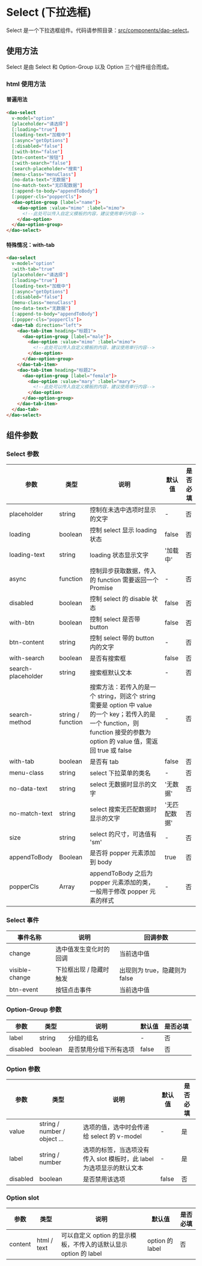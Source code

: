 # Select (下拉选框)

Select 是一个下拉选框组件。代码请参照目录：[src/components/dao-select](../src/componenets/dao-editable-table)。

## 使用方法

Select 是由 Select 和 Option-Group 以及 Option 三个组件组合而成。

### html 使用方法

#### 普遍用法

```html
<dao-select
  v-model="option"
  [placeholder="请选择"]
  [:loading="true"]
  [loading-text="加载中"]
  [:async="getOptions"]
  [:disabled="false"]
  [:with-btn="false"]
  [btn-content="按钮"]
  [:with-search="false"]
  [search-placeholder="搜索"]
  [menu-class="menuClass"]
  [no-data-text="无数据"]
  [no-match-text="无匹配数据"]
  [:append-to-body="appendToBody"]
  [:popper-cls="popperCls"]>
  <dao-option-group [label="name"]>
    <dao-option :value="mimo" :label="mimo">
      <!--此处可以传入自定义模板的内容，建议使用单行内容-->
    </dao-option>
  </dao-option-group>
</dao-select>
```

#### 特殊情况：with-tab

```html
<dao-select
  v-model="option"
  :with-tab="true"
  [placeholder="请选择"]
  [:loading="true"]
  [loading-text="加载中"]
  [:async="getOptions"]
  [:disabled="false"]
  [menu-class="menuClass"]
  [no-data-text="无数据"]
  [:append-to-body="appendToBody"]
  [:popper-cls="popperCls"]>
  <dao-tab direction="left">
    <dao-tab-item heading="标题1">
      <dao-option-group [label="male"]>
        <dao-option :value="mimo" :label="mimo">
          <!--此处可以传入自定义模板的内容，建议使用单行内容-->
        </dao-option>
      </dao-option-group>
    </dao-tab-item>
    <dao-tab-item heading="标题2">
      <dao-option-group [label="female"]>
        <dao-option :value="mary" :label="mary">
          <!--此处可以传入自定义模板的内容，建议使用单行内容-->
        </dao-option>
      </dao-option-group>
    </dao-tab-item>
  </dao-tab>
</dao-select>
```

## 组件参数

### Select 参数

| 参数 | 类型 | 说明 | 默认值 | 是否必填 |
|-----|------|-----|-------|---------|
| placeholder | string | 控制在未选中选项时显示的文字 | - | 否 |
| loading |	boolean |	控制 select 显示 loading 状态 |	false | 否 |
| loading-text | string | loading 状态显示文字 | '加载中' | 否 |
| async | function | 控制异步获取数据，传入的 function 需要返回一个 Promise| - | 否 |
| disabled | boolean | 控制 select 的 disable 状态 | false | 否 |
| with-btn | boolean | 控制 select 是否带 button | false | 否 |
| btn-content | string | 控制 select 带的 button 内的文字 | - | 否 |
| with-search | boolean | 是否有搜索框 | false | 否 |
| search-placeholder | string | 搜索框默认文本 | - | 否 |
| search-method | string / function | 搜索方法：若传入的是一个 string，则这个 string 需要是 option 中 value 的一个 key；若传入的是一个 function，则 function 接受的参数为 option 的 value 值，需返回 true 或 false | - | 否 |
| with-tab | boolean | 是否有 tab | false | 否 |
| menu-class | string | select 下拉菜单的类名 | - | 否 |
| no-data-text | string | select 无数据时显示的文字 | '无数据' | 否 |
| no-match-text | string | select 搜索无匹配数据时显示的文字 | '无匹配数据' | 否 |
| size | string | select 的尺寸，可选值有 'sm' | - | 否 |
| appendToBody | Boolean | 是否将 popper 元素添加到 body |true|否|
| popperCls | Array | appendToBody 之后为 popper 元素添加的类，一般用于修改 popper 元素的样式 | - |否|

### Select 事件

| 事件名称 | 说明 | 回调参数 |
|----------|-----|---------|
| change | 选中值发生变化时的回调 | 当前选中值 |
| visible-change | 下拉框出现 / 隐藏时触发 | 出现则为 true，隐藏则为 false |
| btn-event | 按钮点击事件 | 当前选中值 |

### Option-Group 参数

| 参数 | 类型 | 说明 | 默认值 | 是否必填 |
|-----|-------|------|--------|------|
| label | string | 分组的组名 | - | 否 |
| disabled | boolean | 是否禁用分组下所有选项 | false | 否 |

### Option 参数

| 参数 | 类型 | 说明 | 默认值 | 是否必填 |
|-----|-------|------|--------|------|
| value | string / number / object ... | 选项的值，选中时会传递给 select 的 v-model | - | 是 |
| label | string / number | 选项的标签，当选项没有传入 slot 模板时，此 label 为选项显示的默认文本 | - | 是 |
| disabled | boolean | 是否禁用该选项 | false | 否 |

### Option slot
| 参数 | 类型 | 说明 | 默认值 | 是否必填 |
|-----|------|-----|-------|---------|
| content | html / text | 可以自定义 option 的显示模板，不传入的话默认显示 option 的 label | option 的 label | 否 |

